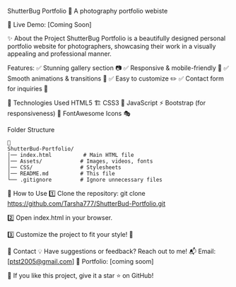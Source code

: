 ShutterBug Portfolio 📸
A photography portfolio webiste 


🚀 Live Demo: [Coming Soon]


✨ About the Project
ShutterBug Portfolio is a beautifully designed personal portfolio website for photographers, showcasing their work in a visually appealing and professional manner.


Features:
✅ Stunning gallery section 📷
✅ Responsive & mobile-friendly 📱
✅ Smooth animations & transitions 🎨
✅ Easy to customize ✏️
✅ Contact form for inquiries 📩



🔧 Technologies Used
    HTML5 🏗️
    CSS3 🎨
    JavaScript ⚡
    Bootstrap (for responsiveness) 📱
    FontAwesome Icons 🎭

Folder Structure

    📂
    ShutterBud-Portfolio/
    │── index.html          # Main HTML file
    │── Assets/            # Images, videos, fonts
    │── CSS/               # Stylesheets
    │── README.md          # This file
    └── .gitignore         # Ignore unnecessary files


🚀 How to Use
1️⃣ Clone the repository:  git clone https://github.com/Tarsha777/ShutterBud-Portfolio.git

2️⃣ Open index.html in your browser.

3️⃣ Customize the project to fit your style! 🎨



📧 Contact
💡 Have suggestions or feedback? Reach out to me!
📬 Email: [ptst2005@gmail.com]
🔗 Portfolio: [coming soom]

🌟 If you like this project, give it a star ⭐ on GitHub!
